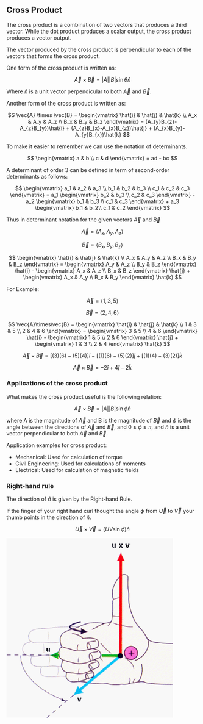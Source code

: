 ## Cross Product

The cross product is a combination of two vectors that produces a third vector. While the dot product produces a scalar output, the cross product produces a vector output.

The vector produced by the cross product is perpendicular to each of the vectors that forms the cross product. 

One form of the cross product is written as:

$$\vec{A}\times\vec{B} =|A||B|\sin \theta\hat{n}$$

Where $\hat{n}$ is a unit vector perpendicular to both $\vec{A}$ and $\vec{B}$.

Another form of the cross product is written as:

$$
\vec{A} \times \vec{B} =
\begin{vmatrix}
    \hat{i} & \hat{j} & \hat{k} \\
    A_x & A_y & A_z \\
    B_x & B_y & B_z
\end{vmatrix} =
(A_{y}B_{z}-A_{z}B_{y})\hat{i} +
(A_{z}B_{x}-A_{x}B_{z})\hat{j} +
(A_{x}B_{y}-A_{y}B_{x})\hat{k}
$$

To make it easier to remember we can use the notation of determinants.

$$
\begin{vmatrix}
    a & b \\
    c & d
\end{vmatrix} = ad - bc
$$

A determinant of order 3 can be defined in term of second-order determinants as follows:

$$
\begin{vmatrix}
    a_1 & a_2 & a_3 \\
    b_1 & b_2 & b_3 \\
    c_1 & c_2 & c_3
\end{vmatrix} = a_1
\begin{vmatrix}
b_2 & b_3 \\
c_2 & c_3
\end{vmatrix} - a_2
\begin{vmatrix}
b_1 & b_3 \\
c_1 & c_3
\end{vmatrix} + a_3
\begin{vmatrix}
b_1 & b_2\\
c_1 & c_2
\end{vmatrix}
$$

Thus in determinant notation for the given vectors $\vec{A}$ and $\vec{B}$

$$ \vec{A} = \langle A_x,A_y,A_z \rangle $$

$$ \vec{B} = \langle B_x,B_y,B_z \rangle $$

$$
\begin{vmatrix}
    \hat{i} & \hat{j} & \hat{k} \\
    A_x & A_y & A_z \\
    B_x & B_y & B_z
\end{vmatrix} =
\begin{vmatrix}
A_y & A_z \\
B_y & B_z
\end{vmatrix} \hat{i} -
\begin{vmatrix}
A_x & A_z \\
B_x & B_z
\end{vmatrix} \hat{j} +
\begin{vmatrix}
A_x & A_y \\
B_x & B_y
\end{vmatrix} \hat{k}
$$

For Example:

$$ \vec{A} = \langle 1,3,5 \rangle $$

$$ \vec{B} = \langle 2,4,6 \rangle $$

$$
\vec{A}\times\vec{B} =
\begin{vmatrix}
    \hat{i} & \hat{j} & \hat{k} \\
    1 & 3 & 5 \\
    2 & 4 & 6
\end{vmatrix} =
\begin{vmatrix}
3 & 5 \\
4 & 6
\end{vmatrix} \hat{i} -
\begin{vmatrix}
1 & 5 \\
2 & 6
\end{vmatrix} \hat{j} +
\begin{vmatrix}
1 & 3 \\
2 & 4
\end{vmatrix} \hat{k}
$$

$$ \vec{A}\times\vec{B} = \bigl[(3)(6)-(5)(4)\bigr]\hat{i} - \bigl[(1)(6)-(5)(2)\bigr]\hat{j} + \bigl[(1)(4)-(3)(2)\bigr]\hat{k} $$

$$ \vec{A}\times\vec{B} = -2\hat{i} + 4\hat{j} -2\hat{k} $$

### Applications of the cross product

What makes the cross product useful is the following relation:

$$ \vec{A}\times\vec{B} =|A||B|\sin \phi\hat{n} $$

where A is the magnitude of $\vec{A}$ and B is the magnitude of $\vec{B}$ and $\phi$ is the angle between the directions of $\vec{A}$ and $\vec{B}$, and 0 ≤ $\phi$ ≤ $\pi$, and $\hat{n}$ is a unit vector perpendicular to both $\vec{A}$ and $\vec{B}$.

Application examples for cross product:
    
 * Mechanical:  Used for calculation of torque
 * Civil Engineering: Used for calculations of moments
 * Electrical:  Used for calculation of magnetic fields

### Right-hand rule

The direction of $\hat{n}$ is given by the Right-hand Rule.

If the finger of your right hand curl thought the angle $\phi$ from $\vec{U}$ to $\vec{V}$ your thumb points in the direction of $\hat{n}$.

$$ \vec{U}\times\vec{V} = (UV\sin\phi)\hat{n} $$

![right hand rule](images/right-hand-rule.png)
